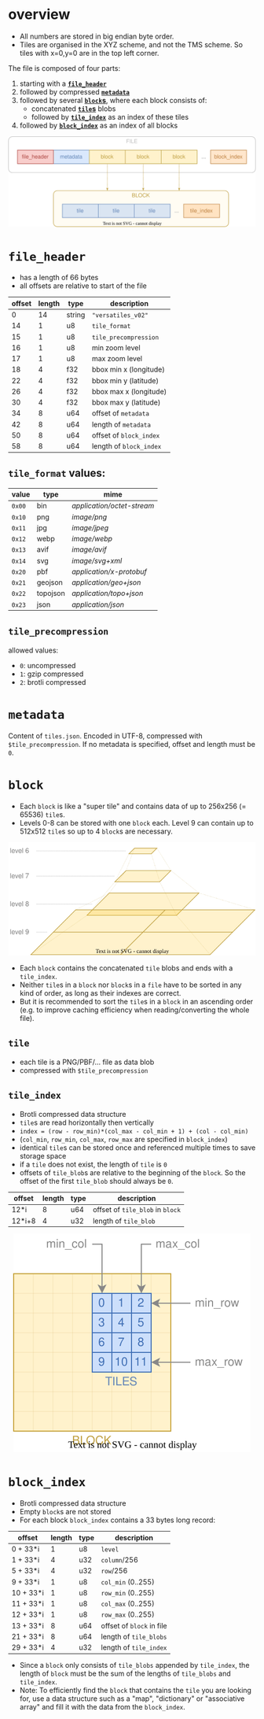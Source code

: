 
# overview

- All numbers are stored in big endian byte order.
- Tiles are organised in the XYZ scheme, and not the TMS scheme. So tiles with x=0,y=0 are in the top left corner.

The file is composed of four parts:
1. starting with a [**`file_header`**](#file_header)
2. followed by compressed [**`metadata`**](#metadata)
3. followed by several [**`block`s**](#block), where each block consists of:
   - concatenated [**`tile`s**](#tile) blobs
   - followed by [**`tile_index`**](#tile_index) as an index of these tiles
4. followed by [**`block_index`**](#block_index) as an index of all blocks

<p align="center"><img src="file_format.svg?raw=true"></p>

# `file_header`

- has a length of 66 bytes
- all offsets are relative to start of the file
  
| offset | length | type   | description               |
|--------|--------|--------|---------------------------|
| 0      | 14     | string | `"versatiles_v02"`        |
| 14     | 1      | u8     | `tile_format`             |
| 15     | 1      | u8     | `tile_precompression`     |
| 16     | 1      | u8     | min zoom level            |
| 17     | 1      | u8     | max zoom level            |
| 18     | 4      | f32    | bbox min x (longitude)    |
| 22     | 4      | f32    | bbox min y (latitude)     |
| 26     | 4      | f32    | bbox max x (longitude)    |
| 30     | 4      | f32    | bbox max y (latitude)     |
| 34     | 8      | u64    | offset of `metadata`    |
| 42     | 8      | u64    | length of `metadata`    |
| 50     | 8      | u64    | offset of `block_index` |
| 58     | 8      | u64    | length of `block_index` |

## `tile_format` values:

| value  | type     | mime                       |
|--------|----------|----------------------------|
| `0x00` | bin      | *application/octet-stream* |
| `0x10` | png      | *image/png*                |
| `0x11` | jpg      | *image/jpeg*               |
| `0x12` | webp     | *image/webp*               |
| `0x13` | avif     | *image/avif*               |
| `0x14` | svg      | *image/svg+xml*            |
| `0x20` | pbf      | *application/x-protobuf*   |
| `0x21` | geojson  | *application/geo+json*     |
| `0x22` | topojson | *application/topo+json*    |
| `0x23` | json     | *application/json*         |

## `tile_precompression`

allowed values:
  - `0`: uncompressed
  - `1`: gzip compressed
  - `2`: brotli compressed

# `metadata`

Content of `tiles.json`. Encoded in UTF-8, compressed with `$tile_precompression`.
If no metadata is specified, offset and length must be `0`.

# `block`

- Each `block` is like a "super tile" and contains data of up to 256x256 (= 65536) `tile`s.
- Levels 0-8 can be stored with one `block` each. Level 9 can contain up to 512x512 `tile`s so up to 4 `block`s are necessary.

<p align="center"><img src="level_blocks.svg?raw=true"></p>

- Each `block` contains the concatenated `tile` blobs and ends with a `tile_index`.
- Neither `tile`s in a `block` nor `block`s in a `file` have to be sorted in any kind of order, as long as their indexes are correct.
- But it is recommended to sort the `tile`s in a `block` in an ascending order (e.g. to improve caching efficiency when reading/converting the whole file).

## `tile`

- each tile is a PNG/PBF/... file as data blob
- compressed with `$tile_precompression`

## `tile_index`

- Brotli compressed data structure
- `tile`s are read horizontally then vertically
- `index = (row - row_min)*(col_max - col_min + 1) + (col - col_min)`
- (`col_min`, `row_min`, `col_max`, `row_max` are specified in `block_index`)
- identical `tile`s can be stored once and referenced multiple times to save storage space
- if a `tile` does not exist, the length of `tile` is `0`
- offsets of `tile_blob`s are relative to the beginning of the `block`. So the offset of the first `tile_blob` should always be `0`.

| offset | length | type | description                        |
|--------|--------|------|------------------------------------|
| 12*i   | 8      | u64  | offset of `tile_blob` in `block` |
| 12*i+8 | 4      | u32  | length of `tile_blob`            |

<p align="center"><img src="block_tiles.svg?raw=true"></p>

# `block_index`

- Brotli compressed data structure
- Empty `block`s are not stored
- For each block `block_index` contains a 33 bytes long record:

| offset    | length | type | description                 |
|-----------|--------|------|-----------------------------|
| 0 + 33*i  | 1      | u8   | `level`                     |
| 1 + 33*i  | 4      | u32  | `column`/256                |
| 5 + 33*i  | 4      | u32  | `row`/256                   |
| 9 + 33*i  | 1      | u8   | `col_min` (0..255)          |
| 10 + 33*i | 1      | u8   | `row_min` (0..255)          |
| 11 + 33*i | 1      | u8   | `col_max` (0..255)          |
| 12 + 33*i | 1      | u8   | `row_max` (0..255)          |
| 13 + 33*i | 8      | u64  | offset of `block` in file |
| 21 + 33*i | 8      | u64  | length of `tile_blobs`    |
| 29 + 33*i | 4      | u32  | length of `tile_index`    |

- Since a `block` only consists of `tile_blobs` appended by `tile_index`, the length of `block` must be the sum of the lengths of `tile_blobs` and `tile_index`.
- Note: To efficiently find the `block` that contains the `tile` you are looking for, use a data structure such as a "map", "dictionary" or "associative array" and fill it with the data from the `block_index`.
